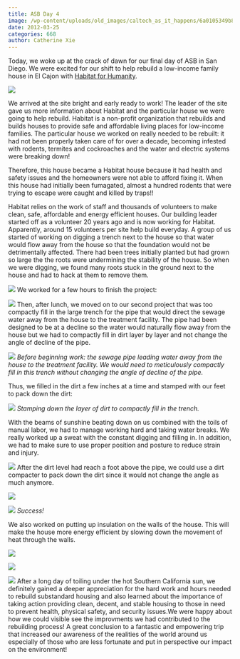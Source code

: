 ```yaml
---
title: ASB Day 4
image: /wp-content/uploads/old_images/caltech_as_it_happens/6a0105349b8251970b0168e9188e23970c.jpg
date: 2012-03-25
categories: 668
author: Catherine Xie
---
```



Today, we woke up at the crack of dawn for our final day of ASB in San Diego. We were excited for our shift to help rebuild a low-income family house in El Cajon with [Habitat for Humanity](https://www.habitat.org/default.aspx).

![](https://www.habitat.org/images/pagelayout/HFHILogo_Primary.png)

We arrived at the site bright and early ready to work! The leader of the site gave us more information about Habitat and the particular house we were going to help rebuild. Habitat is a non-profit organization that rebuilds and builds houses to provide safe and affordable living places for low-income families. The particular house we worked on really needed to be rebuilt: it had not been properly taken care of for over a decade, becoming infested with rodents, termites and cockroaches and the water and electric systems were breaking down!

Therefore, this house became a Habitat house because it had health and safety issues and the homeowners were not able to afford fixing it. When this house had initially been fumagated, almost a hundred rodents that were trying to escape were caught and killed by traps!!

Habitat relies on the work of staff and thousands of volunteers to make clean, safe, affordable and energy efficient houses. Our building leader started off as a volunteer 20 years ago and is now working for Habitat. Apparently, around 15 volunteers per site help build everyday. A group of us started of working on digging a trench next to the house so that water would flow away from the house so that the foundation would not be detrimentally affected. There had been trees initially planted but had grown so large the the roots were undermining the stability of the house. So when we were digging, we found many roots stuck in the ground next to the house and had to hack at them to remove them.


![](/old_images/caltech_as_it_happens/6a0105349b8251970b0168e918958d970c.jpg)
We worked for a few hours to finish the project:

![](/old_images/caltech_as_it_happens/6a0105349b8251970b01630322f621970d.jpg)
Then, after lunch, we moved on to our second project that was too compactly fill in the large trench for the pipe that would direct the sewage water away from the house to the treatment facility. The pipe had been designed to be at a decline so the water would naturally flow away from the house but we had to compactly fill in dirt layer by layer and not change the angle of decline of the pipe.


![](/old_images/caltech_as_it_happens/6a0105349b8251970b01676417d9a0970b.jpg)
*Before beginning work: the sewage pipe leading water away from the house to the treatment facility. We would need to meticulously compactly fill in this trench without changing the angle of decline of the pipe.*

Thus, we filled in the dirt a few inches at a time and stamped with our feet to pack down the dirt:

![](/old_images/caltech_as_it_happens/6a0105349b8251970b01676417dd9b970b.jpg)
*Stamping down the layer of dirt to compactly fill in the trench.*

With the beams of sunshine beating down on us combined with the toils of manual labor, we had to manage working hard and taking water breaks. We really worked up a sweat with the constant digging and filling in. In addition, we had to make sure to use proper position and posture to reduce strain and injury.


![](/old_images/caltech_as_it_happens/6a0105349b8251970b01676417e1c7970b.jpg)
After the dirt level had reach a foot above the pipe, we could use a dirt compacter to pack down the dirt since it would not change the angle as much anymore.


![](/old_images/caltech_as_it_happens/6a0105349b8251970b01676417e9a3970b.jpg)


![](/old_images/caltech_as_it_happens/6a0105349b8251970b016303231956970d.jpg)
*Success!*

We also worked on putting up insulation on the walls of the house. This will make the house more energy efficient by slowing down the movement of heat through the walls.


![](/old_images/caltech_as_it_happens/6a0105349b8251970b01676417fdd7970b.jpg)


![](/old_images/caltech_as_it_happens/6a0105349b8251970b0168e918bfb4970c.jpg)


![](/old_images/caltech_as_it_happens/6a0105349b8251970b0168e918c719970c.jpg)
  After a long day of toiling under the hot Southern California sun, we definitely gained a deeper appreciation for the hard work and hours needed to rebuild substandard housing and also learned about the importance of taking action providing clean, decent, and stable housing to those in need to prevent health, physical safety, and security issues.We were happy about how we could visible see the improvments we had contributed to the rebuilding process! A great conclusion to a fantastic and empowering trip that increased our awareness of the realities of the world around us especially of those who are less fortunate and put in perspective our impact on the environment!

